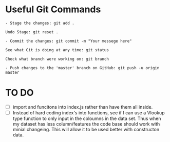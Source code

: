 # Useful Git Commands

```
- Stage the changes: git add .

Undo Stage: git reset .

- Commit the changes: git commit -m "Your messege here"

See what Git is doing at any time: git status

Check what branch were working on: git branch

- Push changes to the 'master' branch on GitHub: git push -u origin master
```

# TO DO

- [ ] import and funcitons into index.js rather than have them all inside.
- [ ] Instead of hard coding index's into functions, see if I can use a Vlookup type function to only input in the coloumns in the data set. Thus when my dataset has less column/features the code base should work with minial changeing. This will allow it to be used better with constructon data.
